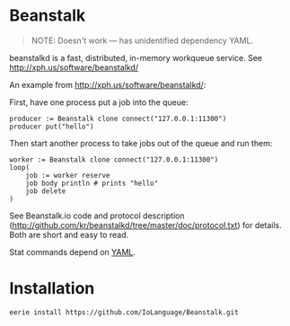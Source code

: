 # Beanstalk 
> NOTE: Doesn't work — has unidentified dependency YAML.

beanstalkd is a fast, distributed, in-memory workqueue service. See http://xph.us/software/beanstalkd/

An example from http://xph.us/software/beanstalkd/:

First, have one process put a job into the queue:
```Io
producer := Beanstalk clone connect("127.0.0.1:11300")
producer put("hello")
```

Then start another process to take jobs out of the queue and run them:
```Io
worker := Beanstalk clone connect("127.0.0.1:11300")
loop(
	job := worker reserve
	job body println # prints "hello"
	job delete
)
```

See Beanstalk.io code and protocol description (http://github.com/kr/beanstalkd/tree/master/doc/protocol.txt) for details.
Both are short and easy to read.

Stat commands depend on <a href="http://github.com/why/syck/tree/a4f241be5d247853aea6127d02dbdedd8a1dd477/ext/io">YAML</a>.

# Installation

```
eerie install https://github.com/IoLanguage/Beanstalk.git
```
